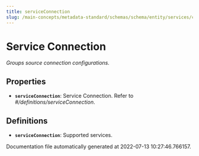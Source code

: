 ```yaml
---
title: serviceConnection
slug: /main-concepts/metadata-standard/schemas/schema/entity/services/connections
---
```


# Service Connection

*Groups source connection configurations.*

## Properties

- **`serviceConnection`**: Service Connection. Refer to *#/definitions/serviceConnection*.
## Definitions

- **`serviceConnection`**: Supported services.


Documentation file automatically generated at 2022-07-13 10:27:46.766157.
